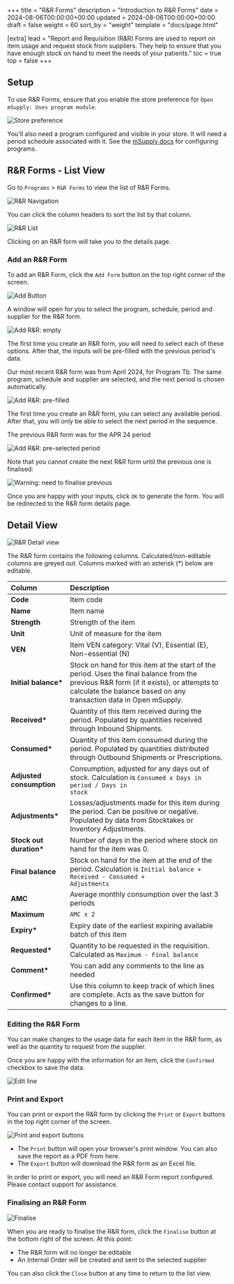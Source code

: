+++
title = "R&R Forms"
description = "Introduction to R&R Forms"
date = 2024-08-06T00:00:00+00:00
updated = 2024-08-06T00:00:00+00:00
draft = false
weight = 60
sort_by = "weight"
template = "docs/page.html"

[extra]
lead = "Report and Requisition (R&R) Forms are used to report on item usage and request stock from suppliers. They help to ensure that you have enough stock on hand to meet the needs of your patients."
toc = true
top = false
+++

## Setup

To use R&R Forms, ensure that you enable the store preference for `Open mSupply: Uses program module`.

![Store preference](/docs/programs/images/program_pref.png)

You'll also need a program configured and visible in your store. It will need a period schedule associated with it. See the [mSupply docs](https://docs.msupply.org.nz/items:programs) for configuring programs.

## R&R Forms - List View

Go to `Programs` > `R&R Forms` to view the list of R&R Forms.

![R&R Navigation](/docs/programs/images/goto_rnr.png)

You can click the column headers to sort the list by that column.

<!-- TODO: repalce with status list -->

![R&R List](/docs/programs/images/rnr_list.png)

Clicking on an R&R form will take you to the details page.

### Add an R&R Form

To add an R&R Form, click the `Add Form` button on the top right corner of the screen.

![Add Button](/docs/programs/images/rnr_add_button.png)

A window will open for you to select the program, schedule, period and supplier for the R&R form.

![Add R&R: empty](/docs/programs/images/add_rnr_empty.png)

The first time you create an R&R form, you will need to select each of these options. After that, the inputs will be pre-filled with the previous period's data.

<div class="imagetitle">Our most recent R&R form was from April 2024, for Program Tb. The same program, schedule and supplier are selected, and the next period is chosen automatically.</div>

![Add R&R: pre-filled](/docs/programs/images/add_rnr.png)

The first time you create an R&R form, you can select any available period. After that, you will only be able to select the next period in the sequence.

<div class="imagetitle">The previous R&R form was for the APR 24 period</div>

![Add R&R: pre-selected period](/docs/programs/images/add_rnr_selected_period.png)

Note that you cannot create the next R&R form until the previous one is finalised:

![Warning: need to finalise previous](/docs/programs/images/add_rnr_error_finalise.png)

Once you are happy with your inputs, click `OK` to generate the form. You will be redirected to the R&R form details page.

## Detail View

![R&R Detail view](/docs/programs/images/rnr_detail.png)

The R&R form contains the following columns. Calculated/non-editable columns are greyed out. Columns marked with an asterisk (\*) below are editable.

| Column                   | Description                                                                                                                                                                                                   |
| :----------------------- | :------------------------------------------------------------------------------------------------------------------------------------------------------------------------------------------------------------ |
| **Code**                 | Item code                                                                                                                                                                                                     |
| **Name**                 | Item name                                                                                                                                                                                                     |
| **Strength**             | Strength of the item                                                                                                                                                                                          |
| **Unit**                 | Unit of measure for the item                                                                                                                                                                                  |
| **VEN**                  | Item VEN category: Vital (V), Essential (E), Non-essential (N)                                                                                                                                                |
| **Initial balance\***    | Stock on hand for this item at the start of the period. Uses the final balance from the previous R&R form (if it exists), or attempts to calculate the balance based on any transaction data in Open mSupply. |
| **Received\***           | Quantity of this item received during the period. Populated by quantities received through Inbound Shipments.                                                                                                 |
| **Consumed\***           | Quantity of this item consumed during the period. Populated by quantities distributed through Outbound Shipments or Prescriptions.                                                                            |
| **Adjusted consumption** | Consumption, adjusted for any days out of stock. Calculation is <code>Consumed x Days in period / Days in stock</code>                                                                                        |
| **Adjustments\***        | Losses/adjustments made for this item during the period. Can be positive or negative. Populated by data from Stocktakes or Inventory Adjustments.                                                             |
| **Stock out duration\*** | Number of days in the period where stock on hand for the item was 0.                                                                                                                                          |
| **Final balance**        | Stock on hand for the item at the end of the period. Calculation is <code>Initial balance + Received - Consumed + Adjustments</code>                                                                          |
| **AMC**                  | Average monthly consumption over the last 3 periods                                                                                                                                                           |
| **Maximum**              | <code>AMC x 2</code>                                                                                                                                                                                          |
| **Expiry\***             | Expiry date of the earliest expiring available batch of this item                                                                                                                                             |
| **Requested\***          | Quantity to be requested in the requisition. Calculated as <code>Maximum - Final balance</code>                                                                                                               |
| **Comment\***            | You can add any comments to the line as needed                                                                                                                                                                |
| **Confirmed\***          | Use this column to keep track of which lines are complete. Acts as the save button for changes to a line.                                                                                                     |

### Editing the R&R Form

You can make changes to the usage data for each item in the R&R form, as well as the quantity to request from the supplier.

Once you are happy with the information for an item, click the `Confirmed` checkbox to save the data.

![Edit line](/docs/programs/images/rnr_edit_line.gif)

### Print and Export

You can print or export the R&R form by clicking the `Print` or `Export` buttons in the top right corner of the screen.

![Print and export buttons](/docs/programs/images/rnr_print_and_export.png)

- The `Print` button will open your browser's print window. You can also save the report as a PDF from here.
- The `Export` button will download the R&R form as an Excel file.

<div class="note">
In order to print or export, you will need an R&R Form report configured. Please contact support for assistance.
</div>

### Finalising an R&R Form

![Finalise](/docs/programs/images/rnr_finalise.png)

When you are ready to finalise the R&R form, click the `Finalise` button at the bottom right of the screen. At this point:

- The R&R form will no longer be editable
- An Internal Order will be created and sent to the selected supplier

You can also click the `Close` button at any time to return to the list view.
